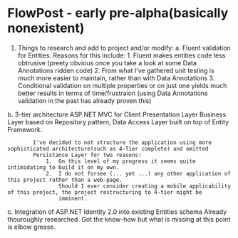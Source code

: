 FlowPost - early pre-alpha(basically nonexistent)
========

1. Things to research and add to project and/or modify:
  a.	Fluent validation for Entities. Reasons for this include:
  			1.	Fluent makes entities code less obtrusive (preety obvious once you take a look at some Data Annotations ridden code)
  			2.	From what I've gathered unit testing is much more easier to maintain, rather than with Data Annotations
  			3.	Conditional validation on multiple properties or on just one yields much better results in terms of time/frustraion
  				(using Data Annotations validation in the past has already proven this)
  		
  b.	3-tier architecture
  			ASP.NET MVC for Client Presentation Layer
  			Business Layer based on Repository pattern, 
  			Data Access Layer built on top of Entity Framework.
  			
  			I've decided to not structure the application using more sophisticated architecture(such as 4-Tier complete) and omitted 
  			Persistance Layer for two reasons:
  				1.	On this level of my progress it seems quite intimidating to build it on my own.
  				2.	I do not forsee (... yet ...) any other application of this project rather than a web-page.
  					Should I ever consider creating a mobile applicability of this project, the project restructuring to 4-tier might be
  					imminent.
  					
  c.	Integration of ASP.NET Identity 2.0 into existing Entities schema
  			Already thouroughly researched.
  			Got the know-how but what is missing at this point is elbow grease.
    
